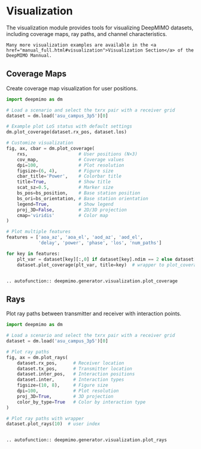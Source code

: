 # Visualization

The visualization module provides tools for visualizing DeepMIMO datasets, including coverage maps, ray paths, and channel characteristics.

```{tip}
Many more visualization examples are available in the <a href="manual_full.html#visualization">Visualization Section</a> of the DeepMIMO Mannual.
```

## Coverage Maps

Create coverage map visualization for user positions.

```python
import deepmimo as dm

# Load a scenario and select the txrx pair with a receiver grid
dataset = dm.load('asu_campus_3p5')[0]

# Example plot LoS status with default settings
dm.plot_coverage(dataset.rx_pos, dataset.los)

# Customize visualization
fig, ax, cbar = dm.plot_coverage(
    rxs,                   # User positions (N×3)
    cov_map,               # Coverage values
    dpi=100,               # Plot resolution
    figsize=(6, 4),        # Figure size
    cbar_title='Power',    # Colorbar title
    title=True,            # Show title
    scat_sz=0.5,           # Marker size
    bs_pos=bs_position,    # Base station position
    bs_ori=bs_orientation, # Base station orientation
    legend=True,           # Show legend
    proj_3D=False,         # 2D/3D projection
    cmap='viridis'         # Color map
)

# Plot multiple features
features = ['aoa_az', 'aoa_el', 'aod_az', 'aod_el', 
            'delay', 'power', 'phase', 'los', 'num_paths']

for key in features:
    plt_var = dataset[key][:,0] if dataset[key].ndim == 2 else dataset[key]
    dataset.plot_coverage(plt_var, title=key)  # wrapper to plot_coverage(dataset.rx_pos)
```

```{eval-rst}

.. autofunction:: deepmimo.generator.visualization.plot_coverage

```

## Rays
Plot ray paths between transmitter and receiver with interaction points.

```python
import deepmimo as dm

# Load a scenario and select the txrx pair with a receiver grid
dataset = dm.load('asu_campus_3p5')[0]

# Plot ray paths
fig, ax = dm.plot_rays(
    dataset.rx_pos,      # Receiver location
    dataset.tx_pos,      # Transmitter location
    dataset.inter_pos,   # Interaction positions
    dataset.inter,       # Interaction types
    figsize=(10, 8),     # Figure size
    dpi=100,             # Plot resolution
    proj_3D=True,        # 3D projection
    color_by_type=True   # Color by interaction type
)

# Plot ray paths with wrapper
dataset.plot_rays(10)  # user index
```

```{eval-rst}

.. autofunction:: deepmimo.generator.visualization.plot_rays

```
